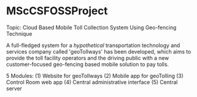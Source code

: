 # MScCSFOSSProject


Topic: Cloud Based Mobile Toll Collection System Using Geo-fencing Technique

A full-fledged system for a *hypothetical* transportation technology and services company called 'geoTollways' has been developed, which aims to provide the toll facility operators and the driving public with a new customer-focused geo-fencing based mobile solution to pay tolls.



5 Modules:
(1) Website for geoTollways
(2) Mobile app for geoTolling
(3) Control Room web app
(4) Central administrative interface
(5) Central server
